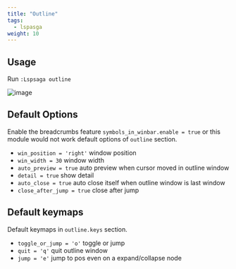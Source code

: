```yaml
---
title: "Outline"
tags:
  - lspasga
weight: 10
---
```


## Usage

Run `:Lspsaga outline`

![image](https://github.com/nvimdev/lspsaga.nvim/assets/41671631/a6c81350-3282-4e3a-b373-5e6216f1d83f)

## Default Options

Enable the breadcrumbs feature `symbols_in_winbar.enable = true` or this module would not work
default options of `outline` section.

- `win_position = 'right'` window position
- `win_width = 30` window width
- `auto_preview = true` auto preview when cursor moved in outline window
- `detail = true` show detail
- `auto_close = true` auto close itself when outline window is last window
- `close_after_jump = true` close after jump

## Default keymaps

Default keymaps in `outline.keys` section.

- `toggle_or_jump = 'o'` toggle or jump
- `quit = 'q'` quit outline window
- `jump = 'e'` jump to pos even on a expand/collapse node
